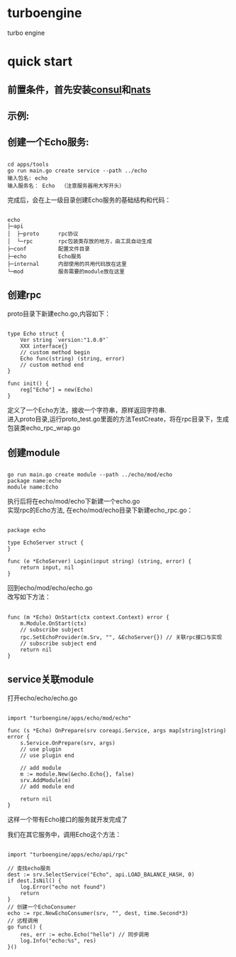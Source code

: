 # turboengine
turbo engine

# quick start
## 前置条件，首先安装[consul](https://www.consul.io/)和[nats](http://www.nats.io/)
## 示例:
## 创建一个Echo服务:
##    
    cd apps/tools
    go run main.go create service --path ../echo
    输入包名: echo
    输入服务名： Echo  （注意服务器用大写开头）
完成后，会在上一级目录创建Echo服务的基础结构和代码：
## 
    echo
    ├─api           
    │  ├─proto      rpc协议
    │  └─rpc        rpc包装类存放的地方，由工具自动生成
    ├─conf          配置文件目录
    ├─echo          Echo服务
    ├─internal      内部使用的共用代码放在这里
    └─mod           服务需要的module放在这里
## 创建rpc
proto目录下新建echo.go,内容如下：
##  
    type Echo struct {
        Ver string `version:"1.0.0"`
        XXX interface{}
        // custom method begin
        Echo func(string) (string, error)
        // custom method end
    }

    func init() {
        reg["Echo"] = new(Echo)
    }
定义了一个Echo方法，接收一个字符串，原样返回字符串.  
进入proto目录,运行proto_test.go里面的方法TestCreate，将在rpc目录下，生成包装类echo_rpc_wrap.go

## 创建module
##  
    go run main.go create module --path ../echo/mod/echo
    package name:echo
    module name:Echo
执行后将在echo/mod/echo下新建一个echo.go  
实现rpc的Echo方法, 在echo/mod/echo目录下新建echo_rpc.go：
##  
    package echo

    type EchoServer struct {
    }

    func (e *EchoServer) Login(input string) (string, error) {
        return input, nil
    }
回到echo/mod/echo/echo.go  
改写如下方法：
##  
    func (m *Echo) OnStart(ctx context.Context) error {
        m.Module.OnStart(ctx)
        // subscribe subject
        rpc.SetEchoProvider(m.Srv, "", &EchoServer{}) // 关联rpc接口与实现
        // subscribe subject end
        return nil
    }

## service关联module
打开echo/echo/echo.go
##  
    import "turboengine/apps/echo/mod/echo"

    func (s *Echo) OnPrepare(srv coreapi.Service, args map[string]string) error {
        s.Service.OnPrepare(srv, args)
        // use plugin
        // use plugin end

        // add module
        m := module.New(&echo.Echo{}, false)
	    srv.AddModule(m)
        // add module end

        return nil
    }

这样一个带有Echo接口的服务就开发完成了  

我们在其它服务中，调用Echo这个方法：
##  
    import "turboengine/apps/echo/api/rpc"

    // 查找echo服务
    dest := srv.SelectService("Echo", api.LOAD_BALANCE_HASH, 0)
	if dest.IsNil() {
		log.Error("echo not found")
		return
	}
    // 创建一个EchoConsumer
	echo := rpc.NewEchoConsumer(srv, "", dest, time.Second*3)
    // 远程调用
	go func() {
        res, err := echo.Echo("hello") // 同步调用
        log.Info("echo:%s", res)
    }()